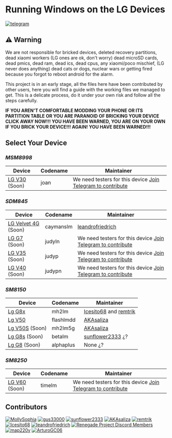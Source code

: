 # Running Windows on the LG Devices
[![telegram](https://img.shields.io/badge/chat-telegram-brightgreen.svg?logo=telegram&style=flat-square)](https://t.me/lgedevices)


## ⚠️ Warning
We are not responsible for bricked devices, deleted recovery partitions, dead xiaomi workers (LG ones are ok, don't worry) dead microSD cards, dead pmics, dead ram, dead ics, dead cpus, any xiaomi/poco mischief, (LG never does anything) dead cats or dogs, nuclear wars or getting fired because you forgot to reboot android for the alarm.

This project is in an early stage, all the files here have been contributed by other users, here you will find a guide with the working files we managed to get. This is a delicate process, do it under your own risk and follow all the steps carefully.

**IF YOU AREN'T COMFORTABLE MODDING YOUR PHONE OR ITS PARTITION TABLE OR YOU ARE PARANOID OF BRICKING YOUR DEVICE CLICK AWAY NOW!!! YOU HAVE BEEN WARNED, YOU ARE ON YOUR OWN IF YOU BRICK YOUR DEVICE!!! AGAIN! YOU HAVE BEEN WARNED!!!**


## Select Your Device

### *MSM8998*

| Device                                 | Codename | Maintainer                                                                             |
|----------------------------------------|----------|----------------------------------------------------------------------------------------|
| [LG V30](guides/joan/README.md) (Soon) | joan     | We need testers for this device [Join Telegram to contribute](https://t.me/lgedevices) |

### *SDM845*
| Device                                            | Codename  | Maintainer                                                                             |
|---------------------------------------------------|-----------|----------------------------------------------------------------------------------------|
| [LG Velvet 4G](guides/caymanslm/README.md) (Soon) | caymanslm | [leandrofriedrich](https://github.com/leandrofriedrich)                                |
| [LG G7](guides/judyln/README.md) (Soon)           | judyln    | We need testers for this device [Join Telegram to contribute](https://t.me/lgedevices) |
| [LG V35](guides/judyp/README.md) (Soon)           | judyp     | We need testers for this device [Join Telegram to contribute](https://t.me/lgedevices) |
| [LG V40](guides/judypn/README.md) (Soon)          | judypn    | We need testers for this device [Join Telegram to contribute](https://t.me/lgedevices) |



### *SM8150*


| Device                                     | Codename  | Maintainer                                                                          |
|--------------------------------------------|-----------|-------------------------------------------------------------------------------------|
| [Lg G8x](guides/mh2lm/README.md)           | mh2lm     | [Icesito68](https://github.com/Icesito68) and [remtrik](https://github.com/remtrik) |
| [Lg V50](guides/flashlmdd/README.md)       | flashlmdd | [AKAsaliza](https://github.com/AKAsaliza)                                           |
| [Lg V50S](guides/mh2lm5g/README.md) (Soon) | mh2lm5g   | [AKAsaliza](https://github.com/AKAsaliza)                                           |
| [Lg G8s](guides/betalm/README.md) (Soon)   | betalm    | [sunflower2333](https://github.com/sunflower2333) ¿?                                |
| [Lg G8](guides/alphaplus/README.md) (Soon) | alphaplus | None ¿?                                                                             |




### *SM8250*
| Device                                   | Codename | Maintainer                                                                             |
|------------------------------------------|----------|----------------------------------------------------------------------------------------|
| [LG V60](guides/timelm/README.md) (Soon) | timelm   | We need testers for this device [Join Telegram to contribute](https://t.me/lgedevices) |

## Contributors
[<img alt="MollySophia" src="https://images.weserv.nl/?url=https://avatars.githubusercontent.com/u/20746884?v=4&w=45&fit=cover&mask=circle&maxage=7d" />](https://github.com/MollySophia)
[<img alt="gus33000" src="https://images.weserv.nl/?url=https://avatars.githubusercontent.com/u/3755345?v=4&w=45&fit=cover&mask=circle&maxage=7d" />](https://github.com/gus33000)
[<img alt="sunflower2333" src="https://images.weserv.nl/?url=https://avatars.githubusercontent.com/u/54024877?v=4&w=45&fit=cover&mask=circle&maxage=7d" />](https://github.com/sunflower2333)
[<img alt="AKAsaliza" src="https://images.weserv.nl/?url=https://avatars.githubusercontent.com/u/33549290?v=4&w=45&fit=cover&mask=circle&maxage=7d" />](https://github.com/AKAsaliza)
[<img alt="remtrik" src="https://images.weserv.nl/?url=https://avatars.githubusercontent.com/u/69907487?v=4&w=45&fit=cover&mask=circle&maxage=7d" />](https://github.com/remtrik)
[<img alt="Icesito68" src="https://images.weserv.nl/?url=https://avatars.githubusercontent.com/u/113939920?v=4&w=45&fit=cover&mask=circle&maxage=7d" />](https://github.com/Icesito68)
[<img alt="leandrofriedrich " src="https://images.weserv.nl/?url=https://avatars.githubusercontent.com/u/58913672?v=4&w=45&fit=cover&mask=circle&maxage=7d" />](https://github.com/leandrofriedrich)
[<img alt="Renegade Project Discord Members" src="https://images.weserv.nl/?url=https://cdn.discordapp.com/icons/736563593058713690/68f67bfddf4390b11effc99917b16338.webp?size=256&w=45&fit=cover&mask=circle&maxage=7d" />](https://discord.gg/XXBWfag)
[<img alt="map220v" src="https://images.weserv.nl/?url=https://avatars.githubusercontent.com/u/14368485?v=4&w=45&fit=cover&mask=circle&maxage=7d" />](https://github.com/map220v)
[<img alt="ArturoGC06" src="https://images.weserv.nl/?url=https://avatars.githubusercontent.com/u/76574534?v=4&w=45&fit=cover&mask=circle&maxage=7d" />](https://github.com/ArturoGC06)








